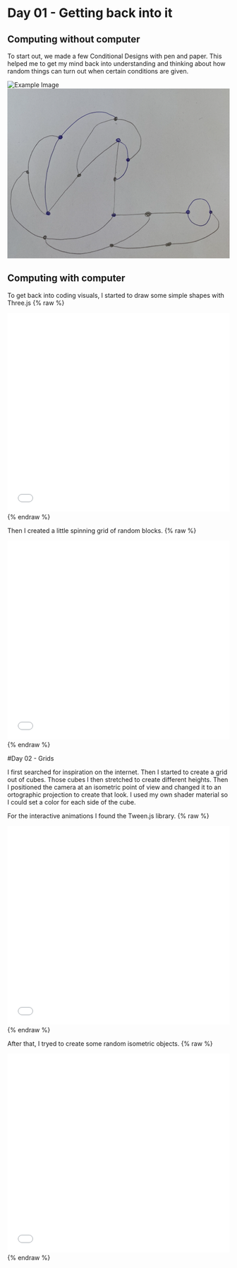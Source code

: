 # Day 01 - Getting back into it

## Computing without computer
To start out, we made a few Conditional Designs with pen and paper. This helped me to get my mind back into understanding and thinking about how random things can turn out when certain conditions are given.

![Example Image](content/day01/img1.png)
![Example Image](content/day01/img2.png)

## Computing with computer
To get back into coding visuals, I started to draw some simple shapes with Three.js
{% raw %}
<iframe src="content/day01/shapes/index.html" width="100%" height="450" frameborder="no"></iframe> {% endraw %}

Then I created a little spinning grid of random blocks.
{% raw %}
<iframe src="content/day01/BlockyGrid/index.html" width="100%" height="450" frameborder="no"></iframe> {% endraw %}



#Day 02 - Grids

I first searched for inspiration on the internet. Then I started to create a grid out of cubes. Those cubes I then stretched to create different heights.
Then I positioned the camera at an isometric point of view and changed it to an ortographic projection to create that look.
I used my own shader material so I could set a color for each side of the cube.

For the interactive animations I found the Tween.js library.
{% raw %}
<iframe src="content/day02/isometric/index.html" width="100%" height="450" frameborder="no"></iframe> {% endraw %}


After that, I tryed to create some random isometric objects.
{% raw %}
<iframe src="content/day02/iso_stature/index.html" width="100%" height="450" frameborder="no"></iframe> {% endraw %}